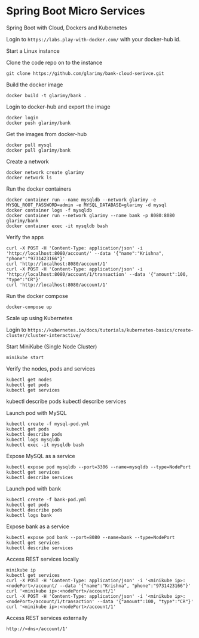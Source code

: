 # Spring Boot Micro Services
Spring Boot with Cloud, Dockers and Kubernetes

Login to ``https://labs.play-with-docker.com/`` with your docker-hub id.

Start a Linux instance

Clone the code repo on to the instance

```
git clone https://github.com/glarimy/bank-cloud-serivce.git
```

Build the docker image

```
docker build -t glarimy/bank .
```

Login to docker-hub and export the image

```
docker login
docker push glarimy/bank
```

Get the images from docker-hub

```
docker pull mysql
docker pull glarimy/bank
```

Create a network

```
docker network create glarimy
docker network ls
```

Run the docker containers

```
docker container run --name mysqldb --network glarimy -e MYSQL_ROOT_PASSWORD=admin -e MYSQL_DATABASE=glarimy -d mysql
docker container logs -f mysqldb
docker container run --network glarimy --name bank -p 8080:8080  glarimy/bank
docker container exec -it mysqldb bash
```

Verify the apps

```
curl -X POST -H 'Content-Type: application/json' -i 'http://localhost:8080/account/' --data '{"name":"Krishna", "phone":"9731423166"}'
curl 'http://localhost:8080/account/1'
curl -X POST -H 'Content-Type: application/json' -i 'http://localhost:8080/account/1/transaction' --data '{"amount":100, "type":"CR"}'
curl 'http://localhost:8080/account/1'
```

Run the docker compose

```
docker-compose up
```

Scale up using Kubernetes

Login to ``https://kubernetes.io/docs/tutorials/kubernetes-basics/create-cluster/cluster-interactive/``

Start MiniKube (Single Node Cluster)

```
minikube start
```

Verify the nodes, pods and services

```
kubectl get nodes
kubectl get pods
kubectl get services
```

kubectl describe pods
kubectl describe services

Launch pod with MySQL

``` 
kubectl create -f mysql-pod.yml
kubectl get pods
kubectl describe pods
kubectl logs mysqldb
kubectl exec -it mysqldb bash
```

Expose MySQL as a service

```
kubectl expose pod mysqldb --port=3306 --name=mysqldb --type=NodePort
kubectl get services
kubectl describe services
```

Launch pod with bank

```
kubectl create -f bank-pod.yml
kubectl get pods
kubectl describe pods
kubectl logs bank
```

Expose bank as a service

```
kubectl expose pod bank --port=8080 --name=bank --type=NodePort
kubectl get services
kubectl describe services
```

Access REST services locally

```
minikube ip
kubectl get services
curl -X POST -H 'Content-Type: application/json' -i '<minikube ip>:<nodePort>/account/ --data '{"name":"Krishna", "phone":"9731423166"}'
curl '<minikube ip>:<nodePort>/account/1'
curl -X POST -H 'Content-Type: application/json' -i '<minikube ip>:<nodePort>/account/1/transaction' --data '{"amount":100, "type":"CR"}'
curl '<minikube ip>:<nodePort>/account/1'
```

Access REST services externally

```
http://<dns>/account/1'
```